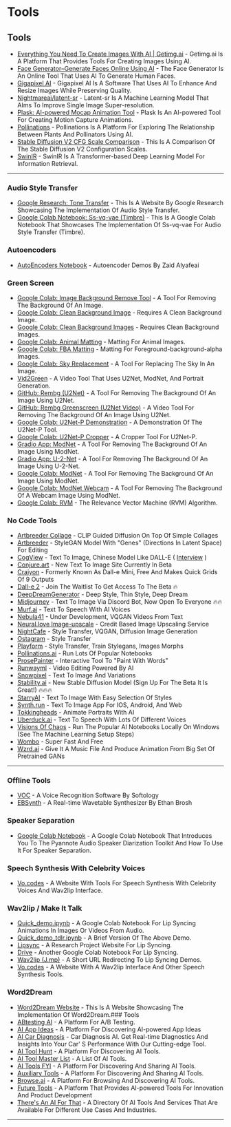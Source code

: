 # Tools

## Tools

* [Everything You Need To Create Images With AI | Getimg.ai](https://getimg.ai/) - Getimg.ai Is A Platform That Provides Tools For Creating Images Using AI.
* [Face Generator–Generate Faces Online Using AI](https://generated.photos/face-generator?ref=aiartapps.com) - The Face Generator Is An Online Tool That Uses AI To Generate Human Faces.
* [Gigapixel AI](https://www.topazlabs.com/gigapixel-ai) - Gigapixel AI Is A Software That Uses AI To Enhance And Resize Images While Preserving Quality.
* [Nightmareai/latent-sr](https://replicate.com/nightmareai/latent-sr) - Latent-sr Is A Machine Learning Model That AIms To Improve Single Image Super-resolution.
* [Plask: AI-powered Mocap Animation Tool](https://plask.ai/) - Plask Is An AI-powered Tool For Creating Motion Capture Animations.
* [Pollinations](https://pollinations.ai/) - Pollinations Is A Platform For Exploring The Relationship Between Plants And Pollinators Using AI.
* [Stable Diffusion V2 CFG Scale Comparison](https://proximacentaurib.notion.site/Stable-Diffusion-V2-CFG-Scale-Comparison-a7d98b8b8a9c4e6e9cbb0ba3282a9b38) - This Is A Comparison Of The Stable Diffusion V2 Configuration Scales.
* [SwinIR](https://huggingface.co/spaces/akhaliq/SwinIR) - SwinIR Is A Transformer-based Deep Learning Model For Information Retrieval.

***

### Audio Style Transfer

* [Google Research: Tone Transfer](https://sites.research.google/tonetransfer) - This Is A Website By Google Research Showcasing The Implementation Of Audio Style Transfer.
* [Google Colab Notebook: Ss-vq-vae (Timbre)](https://colab.research.google.com/github/cifkao/ss%E2%80%93vq%E2%80%93vae/blob/main/experiments/colab\_demo.ipynb) - This Is A Google Colab Notebook That Showcases The Implementation Of Ss-vq-vae For Audio Style Transfer (Timbre).

### Autoencoders

* [AutoEncoders Notebook](https://colab.research.google.com/github/zaidalyafeai/Notebooks/blob/master/AutoEncoders.ipynb) - Autoencoder Demos By Zaid Alyafeai

### Green Screen

* [Google Colab: Image Background Remove Tool](https://colab.research.google.com/github/OPHoperHPO/image-background-remove-tool/blob/master/docs/other/try.ipynb) - A Tool For Removing The Background Of An Image.
* [Google Colab: Clean Background Image](https://colab.research.google.com/drive/1cTxFq1YuoJ5QPqaTcnskwlHDolnjBkB9) - Requires A Clean Background Image.
* [Google Colab: Clean Background Images](https://colab.research.google.com/drive/1Y9zWfULc8-DDTSsCH-pX6Utw8skiJG5) - Requires Clean Background Images.
* [Google Colab: Animal Matting](https://colab.research.google.com/drive/1EaQ5h4u9Q\_MmDSFTDmFG0ZOeSsFuRTsJ) - Matting For Animal Images.
* [Google Colab: FBA Matting](https://colab.research.google.com/drive/1Ut2szLBTxPejGHt\_GYUkua21yUVWseOE) - Matting For Foreground-background-alpha Images.
* [Google Colab: Sky Replacement](https://colab.research.google.com/drive/1-BqXD3EzDY6PHRdwb3cWayk2KictbFaz?usp=sharing) - A Tool For Replacing The Sky In An Image.
* [Vid2Green](http://j.mp/vid2green) - A Video Tool That Uses U2Net, ModNet, And Portrait Generation.
* [GitHub: Rembg (U2Net)](https://github.com/danielgatis/rembg) - A Tool For Removing The Background Of An Image Using U2Net.
* [GitHub: Rembg Greenscreen (U2Net Video)](https://github.com/ecsplendid/rembg-greenscreen) - A Video Tool For Removing The Background Of An Image Using U2Net.
* [Google Colab: U2Net-P Demonstration](https://colab.research.google.com/github/shreyas-bk/U-2-Net-Demo/blob/master/DEMOS/U\_2\_Netp\_Demonstration\_Colab.ipynb) - A Demonstration Of The U2Net-P Tool.
* [Google Colab: U2Net-P Cropper](https://colab.research.google.com/github/Norod/my-colab-experiments/blob/master/U\_2\_Netp\_Cropper\_Colab.ipynb) - A Cropper Tool For U2Net-P.
* [Gradio App: ModNet](https://www.gradio.app/hub/aliabd/modnet) - A Tool For Removing The Background Of An Image Using ModNet.
* [Gradio App: U-2-Net](https://gradio.app/hub/AK391/U-2-Net) - A Tool For Removing The Background Of An Image Using U-2-Net.
* [Google Colab: ModNet](https://colab.research.google.com/drive/1GANpbKT06aEFiW-Ssx0DQnnEADcXwQG6) - A Tool For Removing The Background Of An Image Using ModNet.
* [Google Colab: ModNet Webcam](https://colab.research.google.com/drive/1Pt3KDSc2q7WxFvekCnCLD8P0gBEbxm6J) - A Tool For Removing The Background Of A Webcam Image Using ModNet.
* [Google Colab: RVM](https://colab.research.google.com/drive/10z-pNKRnVNsp0Lq9tH1J\_XPZ7CBC\_uHm) - The Relevance Vector Machine (RVM) Algorithm.

### No Code Tools

* [Artbreeder Collage](https://collage.artbreeder.com/) - CLIP Guided Diffusion On Top Of Simple Collages
* [Artbreeder](https://www.artbreeder.com/) - StyleGAN Model With "Genes" (Directions In Latent Space) For Editing
* [CogView](https://agc.platform.baai.ac.cn/CogView/index.html) - Text To Image, Chinese Model Like DALL-E ( [Interview](https://towardsdatascience.com/cogview-image-generation-and-language-modelling-at-scale-8d358a0686d2) )
* [Conjure.art](https://www.conjure.art/) - New Text To Image Site Currently In Beta
* [Craiyon](https://www.craiyon.com/) - Formerly Known As Dall-e Mini, Free And Makes Quick Grids Of 9 Outputs
* [Dall-e 2](https://openai.com/dall-e-2/) - Join The Waitlist To Get Access To The Beta 🔥
* [DeepDreamGenerator](https://deepdreamgenerator.com/) - Deep Style, Thin Style, Deep Dream
* [Midjourney](https://midjourney.com/) - Text To Image Via Discord Bot, Now Open To Everyone 🔥🔥
* [Murf.ai](https://murf.ai/text-to-speech) - Text To Speech With AI Voices
* [Nebula41](https://nebula41.io/) - Under Development, VQGAN Videos From Text
* [Neural.love Image-upscale](https://neural.love/image-upscale) - Credit Based Image Upscaling Service
* [NightCafe](https://creator.nightcafe.studio/) - Style Transfer, VQGAN, Diffusion Image Generation
* [Ostagram](https://www.ostagram.me/) - Style Transfer
* [Playform](https://www.playform.io/) - Style Transfer, Train Stylegans, Images Morphs
* [Pollinations.ai](https://pollinations.ai/) - Run Lots Of Popular Notebooks
* [ProsePainter](https://www.prosepainter.com/) - Interactive Tool To "Paint With Words"
* [Runwayml](https://runwayml.com/) - Video Editing Powered By AI
* [Snowpixel](https://snowpixel.app/) - Text To Image And Variations
* [Stability.ai](https://stability.ai/beta-signup-form) - New Stable Diffusion Model (Sign Up For The Beta It Is Great!) 🔥🔥🔥
* [StarryAI](https://www.starryai.com/) - Text To Image With Easy Selection Of Styles
* [Synth.run](https://www.synth.run/) - Text To Image App For IOS, Android, And Web
* [Tokkingheads](https://www.tokkingheads.com/) - Animate Portraits With AI
* [Uberduck.ai](https://uberduck.ai/speak) - Text To Speech With Lots Of Different Voices
* [Visions Of Chaos](https://softology.pro/voc.htm) - Run The Popular AI Notebooks Locally On Windows (See The Machine Learning Setup Steps)
* [Wombo](https://app.wombo.art/) - Super Fast And Free
* [Wzrd.ai](https://wzrd.ai/) - Give It A Music File And Produce Animation From Big Set Of Pretrained GANs

***

### Offline Tools

* [VOC](https://softology.com.au/voc.htm) - A Voice Recognition Software By Softology
* [EBSynth](https://ebsynth.com/) - A Real-time Wavetable Synthesizer By Ethan Brosh

### Speaker Separation

* [Google Colab Notebook](https://colab.research.google.com/github/pyannote/pyannote%E2%80%93audio/blob/master/notebooks/introduction\_to\_pyannote\_audio\_speaker\_diarization\_toolkit.ipynb) - A Google Colab Notebook That Introduces You To The Pyannote Audio Speaker Diarization Toolkit And How To Use It For Speaker Separation.

### Speech Synthesis With Celebrity Voices

* [Vo.codes](https://vo.codes) - A Website With Tools For Speech Synthesis With Celebrity Voices And Wav2lip Interface.

### Wav2lip / Make It Talk

* [Quick\_demo.ipynb](https://colab.research.google.com/github/yzhou359/MakeItTalk/blob/main/quick\_demo.ipynb) - A Google Colab Notebook For Lip Syncing Animations In Images Or Videos From Audio.
* [Quick\_demo\_tdlr.ipynb](https://colab.research.google.com/github/yzhou359/MakeItTalk/blob/main/quick\_demo\_tdlr.ipynb) - A Brief Version Of The Above Demo.
* [Lipsync](https://bhaasha.iiit.ac.in/lipsync/) - A Research Project Website For Lip Syncing.
* [Drive](https://colab.research.google.com/drive/1tZpDWXz49W6wDcTprANRGLo2D\_EbD5J8) - Another Google Colab Notebook For Lip Syncing.
* [Wav2lip (J.mp)](https://j.mp/wav2lip) - A Short URL Redirecting To Lip Syncing Demos.
* [Vo.codes](https://vo.codes) - A Website With A Wav2lip Interface And Other Speech Synthesis Tools.

### Word2Dream

* [Word2Dream Website](https://eyalgruss.com/word2dream) - This Is A Website Showcasing The Implementation Of Word2Dream.### Tools
* [ABtesting AI](https://abtesting.ai/) - A Platform For A/B Testing.
* [AI App Ideas](http://www.aiappideas.com) - A Platform For Discovering AI-powered App Ideas
* [AI Car Diagnosis](http://cardiagnosis.softr.app) - Car Diagnosis AI. Get Real-time Diagnostics And Insights Into Your Car' S Performance With Our Cutting-edge Tool.
* [AI Tool Hunt](https://www.aitoolhunt.com/) - A Platform For Discovering AI Tools.
* [AI Tool Master List](https://share-docs.clickup.com/25598832/d/h/rd6vg-14247/0b79ca1dc0f7429/rd6vg-12207) - A List Of AI Tools.
* [AI Tools FYI](https://aitools.fyi/) - A Platform For Discovering And Sharing AI Tools.
* [Auxiliary Tools](https://www.auxiliary.tools/) - A Platform For Discovering And Sharing AI Tools.
* [Browse.ai](https://www.browse.ai/) - A Platform For Browsing And Discovering AI Tools.
* [Future Tools](https://www.futuretools.io/) - A Platform That Provides AI-powered Tools For Innovation And Product Development
* [There's An AI For That](https://theresanaiforthat.com/) - A Directory Of AI Tools And Services That Are Available For Different Use Cases And Industries.

***
